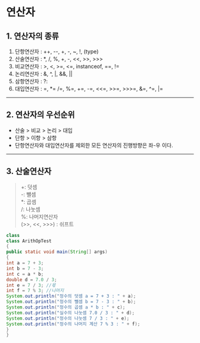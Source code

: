 # 연산자
## 1. 연산자의 종류
  1. 단항연산자 : ++, --, +, -, ~, !, (type)
  2. 산술연산자 : *, /, %, +, -, <<, >>, >>>
  3. 비교연산자 : >, <, >=, <=, instanceof, ==, !=
  4. 논리연산자 : &, ^, |, &&, ||
  5. 삼항연산자 : ?:
  6. 대입연산자 : =, *= /=, %=, +=, -=, <<=, >>=, >>>=, &=, ^=, |=
  
  ***
  
## 2. 연산자의 우선순위
  - 산술 > 비교 > 논리 > 대입
  - 단항 > 이항 > 삼항
  - 단항연산자와 대입연산자를 제외한 모든 연산자의 진행방향은 좌-우 이다.
  
***

## 3. 산술연산자
  > +: 덧셈   
  > -: 뺄셈   
  > *: 곱셈   
  > /: 나눗셈   
  > %: 나머지연산자   
  > (>>, <<, >>>) : 쉬프트 

```java
class 
class ArithOpTest
{
public static void main(String[] args)
{
int a = 7 + 3;
int b = 7 - 3;
int c = a * b;
double d = 7.0 / 3;
int e = 7 / 3; //몫
int f = 7 % 3; //나머지
System.out.println("정수의 덧셈 a = 7 + 3 : " + a);
System.out.println("정수의 뺄셈 b = 7 - 3 : " + b);
System.out.println("정수의 곱셈 a * b : " + c);
System.out.println("실수의 나눗셈 7.0 / 3 : " + d);
System.out.println("정수의 나눗셈 7 / 3 : " + e);
System.out.println("정수의 나머지 계산 7 % 3 : " + f);
}
}
